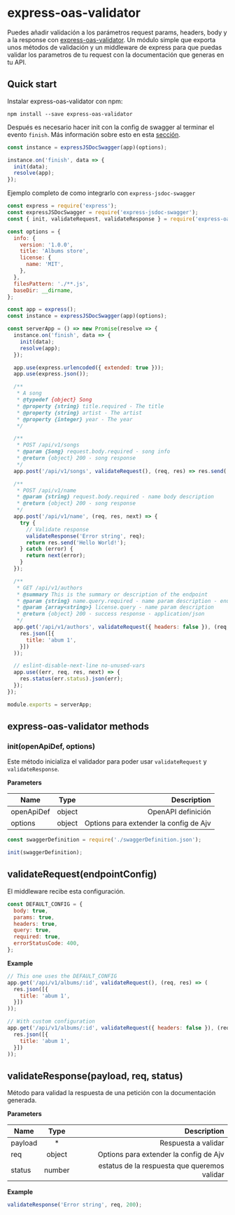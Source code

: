 # express-oas-validator

Puedes añadir validación a los parámetros request params, headers, body y a la response con [express-oas-validator](https://github.com/BRIKEV/express-oas-validator). Un módulo simple que exporta unos métodos de validación y un middleware de express para que puedas validar los parametros de tu request con la documentación que generas en tu API.

## Quick start
Instalar express-oas-validator con npm:

```
npm install --save express-oas-validator
```

Después es necesario hacer init con la config de swagger al terminar el evento `finish`. Más información sobre esto en esta [sección](eventEmitter.md).

```js
const instance = expressJSDocSwagger(app)(options);

instance.on('finish', data => {
  init(data);
  resolve(app);
});
```

Ejemplo completo de como integrarlo con `express-jsdoc-swagger`

```js
const express = require('express');
const expressJSDocSwagger = require('express-jsdoc-swagger');
const { init, validateRequest, validateResponse } = require('express-oas-validator');

const options = {
  info: {
    version: '1.0.0',
    title: 'Albums store',
    license: {
      name: 'MIT',
    },
  },
  filesPattern: './**.js',
  baseDir: __dirname,
};

const app = express();
const instance = expressJSDocSwagger(app)(options);

const serverApp = () => new Promise(resolve => {
  instance.on('finish', data => {
    init(data);
    resolve(app);
  });

  app.use(express.urlencoded({ extended: true }));
  app.use(express.json());

  /**
   * A song
   * @typedef {object} Song
   * @property {string} title.required - The title
   * @property {string} artist - The artist
   * @property {integer} year - The year
   */

  /**
   * POST /api/v1/songs
   * @param {Song} request.body.required - song info
   * @return {object} 200 - song response
   */
  app.post('/api/v1/songs', validateRequest(), (req, res) => res.send('You save a song!'));

  /**
   * POST /api/v1/name
   * @param {string} request.body.required - name body description
   * @return {object} 200 - song response
   */
  app.post('/api/v1/name', (req, res, next) => {
    try {
      // Validate response
      validateResponse('Error string', req);
      return res.send('Hello World!');
    } catch (error) {
      return next(error);
    }
  });

  /**
   * GET /api/v1/authors
   * @summary This is the summary or description of the endpoint
   * @param {string} name.query.required - name param description - enum:type1,type2
   * @param {array<string>} license.query - name param description
   * @return {object} 200 - success response - application/json
   */
  app.get('/api/v1/authors', validateRequest({ headers: false }), (req, res) => (
    res.json([{
      title: 'abum 1',
    }])
  ));

  // eslint-disable-next-line no-unused-vars
  app.use((err, req, res, next) => {
    res.status(err.status).json(err);
  });
});

module.exports = serverApp;
```

## express-oas-validator methods

### init(openApiDef, options)

Este método inicializa el validador para poder usar `validateRequest` y `validateResponse`.

**Parameters**

| Name        | Type   | Description        |
| ------------|:------:| ------------------:|
| openApiDef  | object | OpenAPI definición |
| options     | object | Options para extender la config de Ajv |

```js
const swaggerDefinition = require('./swaggerDefinition.json');

init(swaggerDefinition);
```


## validateRequest(endpointConfig)

El middleware recibe esta configuración.

```js
const DEFAULT_CONFIG = {
  body: true,
  params: true,
  headers: true,
  query: true,
  required: true,
  errorStatusCode: 400,
};
```

**Example**

```js
// This one uses the DEFAULT_CONFIG
app.get('/api/v1/albums/:id', validateRequest(), (req, res) => (
  res.json([{
    title: 'abum 1',
  }])
));

// With custom configuration
app.get('/api/v1/albums/:id', validateRequest({ headers: false }), (req, res) => (
  res.json([{
    title: 'abum 1',
  }])
));
```

## validateResponse(payload, req, status)

Método para validad la respuesta de una petición con la documentación generada.

**Parameters**

| Name        | Type   | Description        |
| ------------|:------:| ------------------:|
| payload     | *      | Respuesta a validar |
| req         | object | Options para extender la config de Ajv |
| status      | number | estatus de la respuesta que queremos validar |


**Example**

```js
validateResponse('Error string', req, 200);
```

